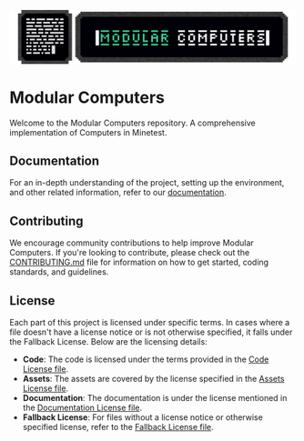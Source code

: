![banner](.github/assets/github_banner.png)

# Modular Computers

Welcome to the Modular Computers repository. A comprehensive implementation of Computers in Minetest.

## Documentation
For an in-depth understanding of the project, setting up the environment, and other related information, refer to our [documentation](.docs/).

## Contributing
We encourage community contributions to help improve Modular Computers. If you're looking to contribute, please check out the [CONTRIBUTING.md](./CONTRIBUTING.md) file for information on how to get started, coding standards, and guidelines.

## License
Each part of this project is licensed under specific terms. In cases where a file doesn't have a license notice or is not otherwise specified, it falls under the Fallback License. Below are the licensing details:

+ **Code**: The code is licensed under the terms provided in the [Code License file](LICENSE).
+ **Assets**: The assets are covered by the license specified in the [Assets License file](textures/LICENSE).
+ **Documentation**: The documentation is under the license mentioned in the [Documentation License file](.docs/LICENSE).
+ **Fallback License**: For files without a license notice or otherwise specified license, refer to the [Fallback License file](./LICENSE).
